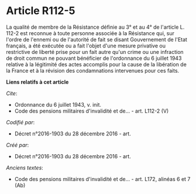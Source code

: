 # Article R112-5

La qualité de membre de la Résistance définie au 3° et au 4° de l'article L. 112-2 est reconnue à toute personne associée à
la Résistance qui, sur l'ordre de l'ennemi ou de l'autorité de fait se disant Gouvernement de l'Etat français, a été exécutée
ou a fait l'objet d'une mesure privative ou restrictive de liberté prise pour un fait autre qu'un crime ou une infraction de
droit commun ne pouvant bénéficier de l'ordonnance du 6 juillet 1943 relative à la légitimité des actes accomplis pour la
cause de la libération de la France et à la révision des condamnations intervenues pour ces faits.

**Liens relatifs à cet article**

_Cite_:

  - Ordonnance du 6 juillet 1943, v. init.
  - Code des pensions militaires d'invalidité et de... - art. L112-2 (V)

_Codifié par_:

  - Décret n°2016-1903 du 28 décembre 2016 - art.

_Créé par_:

  - Décret n°2016-1903 du 28 décembre 2016 - art.

_Anciens textes_:

  - Code des pensions militaires d'invalidité et de... - art. L172, alinéas 6 et 7 (Ab)
